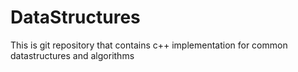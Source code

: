 # DataStructures
This is git repository that contains c++ implementation for common datastructures and algorithms
